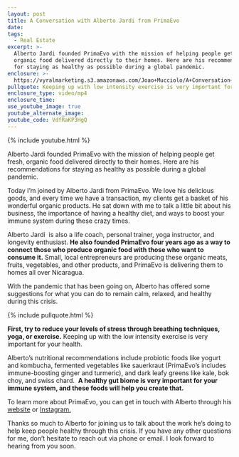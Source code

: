 ```yaml
---
layout: post
title: A Conversation with Alberto Jardi from PrimaEvo
date:
tags:
  - Real Estate
excerpt: >-
  Alberto Jardi founded PrimaEvo with the mission of helping people get fresh,
  organic food delivered directly to their homes. Here are his recommendations
  for staying as healthy as possible during a global pandemic.
enclosure: >-
  https://vyralmarketing.s3.amazonaws.com/Joao+Mucciolo/A+Conversation+with+Alberto+Jardi+from+PrimaEvo.mp4
pullquote: Keeping up with low intensity exercise is very important for your health.
enclosure_type: video/mp4
enclosure_time:
use_youtube_image: true
youtube_alternate_image:
youtube_code: VdfRaKP3HgQ
---
```


{% include youtube.html %}

Alberto Jardi founded PrimaEvo with the mission of helping people get fresh, organic food delivered directly to their homes. Here are his recommendations for staying as healthy as possible during a global pandemic.

Today I’m joined by Alberto Jardi from PrimaEvo. We love his delicious goods, and every time we have a transaction, my clients get a basket of his wonderful organic products. He sat down with me to talk a little bit about his business, the importance of having a healthy diet, and ways to boost your immune system during these crazy times.

Alberto Jardi&nbsp; is also a life coach, personal trainer, yoga instructor, and longevity enthusiast. **He also founded PrimaEvo four years ago as a way to connect those who produce organic food with those who want to consume it.** Small, local entrepreneurs are producing these organic meats, fruits, vegetables, and other products, and PrimaEvo is delivering them to homes all over Nicaragua.

With the pandemic that has been going on, Alberto has offered some suggestions for what you can do to remain calm, relaxed, and healthy during this crisis.

{% include pullquote.html %}

**First, try to reduce your levels of stress through breathing techniques, yoga, or exercise.** Keeping up with the low intensity exercise is very important for your health.

Alberto’s nutritional recommendations include probiotic foods like yogurt and kombucha, fermented vegetables like sauerkraut (PrimaEvo’s includes immune-boosting ginger and turmeric), and dark leafy greens like kale, bok choy, and swiss chard.&nbsp; **A healthy gut biome is very important for your immune system, and these foods will help you create that.**

To learn more about PrimaEvo, you can get in touch with Alberto through his [website](http://primaevo.com) or [Instagram.](https://www.instagram.com/primaevonica/)&nbsp;

Thanks so much to Alberto for joining us to talk about the work he’s doing to help keep people healthy through this crisis. If you have any other questions for me, don’t hesitate to reach out via phone or email. I look forward to hearing from you soon.